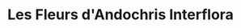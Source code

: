 ---
title: "Les Fleurs d'Andochris Interflora"
url: /agde/les-fleurs-dandochris-interflora/
shop: Blumen
---